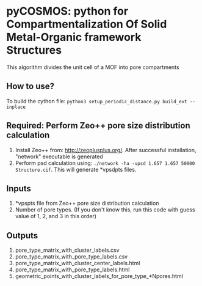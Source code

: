 # pyCOSMOS: python for Compartmentalization Of Solid Metal-Organic framework Structures
This algorithm divides the unit cell of a MOF into pore compartments


## How to use?
To build the cython file:
`python3 setup_periodic_distance.py build_ext --inplace`


## Required: Perform Zeo++ pore size distribution calculation
1. Install Zeo++ from: http://zeoplusplus.org/. After successful installation, "network" executable is generated
2. Perform psd calculation using: `./network -ha -vpsd 1.657 1.657 50000 Structure.cif`. This will generate *vpsdpts files.


## Inputs
1. *vpspts file from Zeo++ pore size distribution calculation
2. Number of pore types. (If you don't know this, run this code with guess value of 1, 2, and 3 in this order)

## Outputs
1. pore_type_matrix_with_cluster_labels.csv
2. pore_type_matrix_with_pore_type_labels.csv
3. pore_type_matrix_with_cluster_center_labels.html
4. pore_type_matrix_with_pore_type_labels.html
5. geometric_points_with_cluster_labels_for_pore_type_*Npores.html 


